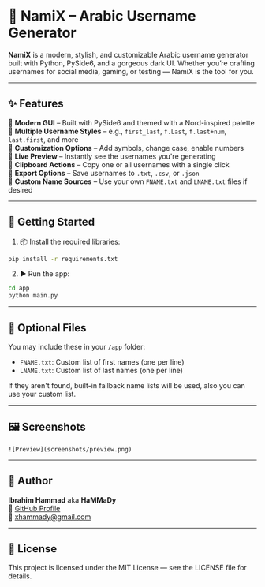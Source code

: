 # 🚀 NamiX – Arabic Username Generator

**NamiX** is a modern, stylish, and customizable Arabic username generator built with Python, PySide6, and a gorgeous dark UI. Whether you’re crafting usernames for social media, gaming, or testing — NamiX is the tool for you.

---

## ✨ Features

🔹 **Modern GUI** – Built with PySide6 and themed with a Nord-inspired palette  
🔹 **Multiple Username Styles** – e.g., `first_last`, `f.Last`, `f.last+num`, `last.first`, and more  
🔹 **Customization Options** – Add symbols, change case, enable numbers  
🔹 **Live Preview** – Instantly see the usernames you're generating  
🔹 **Clipboard Actions** – Copy one or all usernames with a single click  
🔹 **Export Options** – Save usernames to `.txt`, `.csv`, or `.json`  
🔹 **Custom Name Sources** – Use your own `FNAME.txt` and `LNAME.txt` files if desired  

---

## 🧪 Getting Started

1. 📦 Install the required libraries:

```bash
pip install -r requirements.txt
```

2. ▶️ Run the app:

```bash
cd app
python main.py
```

---

## 📂 Optional Files

You may include these in your `/app` folder:

- `FNAME.txt`: Custom list of first names (one per line)
- `LNAME.txt`: Custom list of last names (one per line)

If they aren't found, built-in fallback name lists will be used, also you can use your custom list.

---

## 🖼️ Screenshots

```
![Preview](screenshots/preview.png)
```

---

## 👤 Author

**Ibrahim Hammad** aka **HaMMaDy**  
🐙 [GitHub Profile](https://github.com/xHaMMaDy)  
📧 [xhammady@gmail.com](mailto:xhammady@gmail.com)

---

## 📄 License

This project is licensed under the MIT License — see the LICENSE file for details.
